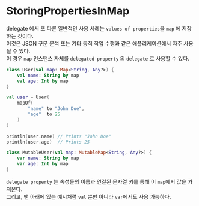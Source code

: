# StoringPropertiesInMap

delegate 에서 또 다른 일반적인 사용 사례는 `values of properties`을 `map` 에 저장하는 것이다.  
이것은 JSON 구문 분석 또는 기타 동적 작업 수행과 같은 애플리케이션에서 자주 사용될 수 있다.  
이 경우 `map` 인스턴스 자체를 `delegated property` 의 `delegate` 로 사용할 수 있다.

```kotlin
class User(val map: Map<String, Any?>) {
    val name: String by map
    val age: Int by map
}

val user = User(
    mapOf(
        "name" to "John Doe",
        "age"  to 25
    )
)

println(user.name) // Prints "John Doe"
println(user.age)  // Prints 25

class MutableUser(val map: MutableMap<String, Any?>) {
    var name: String by map
    var age: Int by map
}
```

`delegate property` 는 속성들의 이름과 연결된 문자열 키를 통해 이 `map`에서 값을 가져온다.  
그리고, 맨 아래에 있는 예시처럼 `val` 뿐만 아니라 `var`에서도 사용 가능하다.

